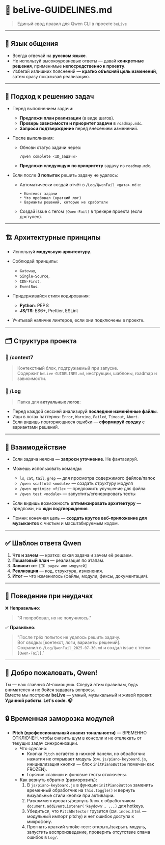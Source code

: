 # 🤖 beLive-GUIDELINES.md  
> Единый свод правил для Qwen CLI в проекте `beLive`

---

## 📌 Язык общения
- Всегда отвечай на **русском языке**.
- Не используй высокоуровневые ответы — давай **конкретные решения**, применимые **непосредственно к проекту**.
- Избегай излишних пояснений — **кратко объясняй цель изменений**, затем сразу показывай реализацию.

---

## 🔧 Подход к решению задач

- Перед выполнением задачи:
  - **Предложи план реализации** (в виде шагов).
  - **Проверь зависимости и приоритет задачи** в `roadmap.mdc`.
  - **Запроси подтверждение** перед внесением изменений.

- После выполнения:
  - Обнови статус задачи через:
    ```bash
    /qwen complete <ID_задачи>
    ```
  - **Предложи следующую по приоритету** задачу из `roadmap.mdc`.

- Если после **3 попыток** решить задачу не удалось:
  - Автоматически создай отчёт в `/Log/QwenFail_<дата>.md` с:
    ```
    • Контекст задачи  
    • Что пробовал (краткий лог)  
    • Варианты решений, которые не сработали  
    ```
  - Создай issue с тегом `[Qwen-Fail]` в трекере проекта (если доступен).

---

## 🏗 Архитектурные принципы
- Используй **модульную архитектуру**.
- Соблюдай принципы:  
  - `Gateway`,  
  - `Single-Source`,  
  - `CDN-First`,  
  - `EventBus`.

- Придерживайся стиля кодирования:
  - **Python**: PEP 8  
  - **JS/TS**: ES6+, Prettier, ESLint  
- Учитывай наличие линтеров, если они подключены в проекте.

---

## 🗂 Структура проекта

### 📁 /context7  
> Контекстный блок, подгружаемый при запуске.  
> Содержит `beLive-GUIDELINES.md`, инструкции, шаблоны, roadmap и зависимости.

### 📁 /Log  
> Папка для **актуальных логов**:  
- Перед каждой сессией анализируй **последние изменённые файлы**.  
- Ищи в логах паттерны: `Error`, `Warning`, `Failed`, `Timeout`, `Abort`.  
- Если видишь повторяющиеся ошибки — **сформируй сводку** с вариантами решений.

---

## 🔁 Взаимодействие

- Если задача неясна — **запроси уточнение**. Не фантазируй.
- Можешь использовать команды:
  - `ls`, `cat`, `tail`, `grep` — для просмотра содержимого файлов/папок
  - `/qwen scaffold <module>` — создать структуру модуля  
  - `/qwen optimize <file>` — предложить улучшение для файла  
  - `/qwen test <module>` — запустить/сгенерировать тесты

- Если видишь возможность **оптимизировать архитектуру** — предложи, но **жди подтверждения**.

- Помни: конечная цель — **создать крутое веб-приложение для музыкантов** с чистым и масштабируемым кодом.

---

## ✅ Шаблон ответа Qwen

1. **Что и зачем** — кратко: какая задача и зачем её решаем.  
2. **Пошаговый план** — реализация по этапам.  
3. **Зависит от:** `[ID задач или модулей]`  
4. **Реализация** — код, структура, изменения.  
5. **Итог** — что изменилось (файлы, модули, фиксы, документация).

---

## 🚨 Поведение при неудачах

❌ **Неправильно**:  
> "Я попробовал, но не получилось."

✅ **Правильно**:  
> "После трёх попыток не удалось решить задачу.  
> Вот сводка: [контекст, логи, варианты решений].  
> Сохранил в `/Log/QwenFail_2025-07-30.md` и создал issue с тегом `[Qwen-Fail]`."

---

## 🎤 Добро пожаловать, Qwen!

Ты — наш главный AI-помощник. Следуй этим правилам, будь внимателен и не бойся задавать вопросы.  
Вместе мы построим **beLive** — умный, музыкальный и живой проект.  
**Удачной работы. Let's code. 🎧**

## 🔒 Временная заморозка модулей
 
- **Pitch (профессиональный анализ тональности)** — ВРЕМЕННО ОТКЛЮЧЕН, чтобы снизить шум в консоли и не отвлекать от текущих задач синхронизации.
  - Что сделано:
    - Кнопка `Pitch` остаётся в нижней панели, но обработчик нажатия не открывает модуль
      (см. `js/piano-keyboard.js`, инициализация кнопки — блок `initPianoButton` помечен как FROZEN).
    - Горячие клавиши и фоновые тесты отключены.
  - Как вернуть обратно (разморозить):
    1. В `js/piano-keyboard.js` в функции `initPianoButton` заменить временный обработчик
       на `this.toggle()` и вернуть визуальные стили кнопки при активации.
    2. Разкомментировать/вернуть блок с обработчиком `document.addEventListener('keydown', ...)` для hotkeys.
    3. Убедиться, что `PitchDetector` грузится (см. `index.html` — модульный импорт pitchy) и нет ошибок доступа к микрофону.
    4. Прогнать краткий smoke‑тест: открыть/закрыть модуль, запустить воспроизведение, проверить отсутствие спама ошибок в `Log/`.
